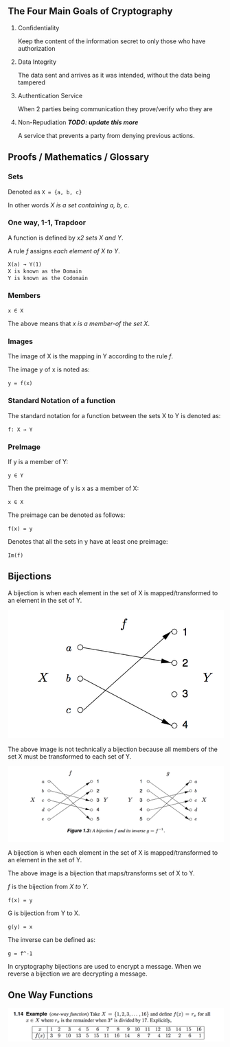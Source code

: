 ## The Four Main Goals of Cryptography

1. Confidentiality

    Keep the content of the information secret to only those who have authorization

2. Data Integrity

    The data sent and arrives as it was intended, without the data being tampered

3. Authentication Service

   When 2 parties being communication they prove/verify who they are

4. Non-Repudiation ***TODO: update this more***

    A service that prevents a party from denying previous actions.

## Proofs / Mathematics / Glossary

### Sets
Denoted as `X = {a, b, c}`

In other words *X is a set containing a, b, c*.

### One way, 1-1, Trapdoor
A function is defined by *x2 sets X and Y*.

A rule *f* assigns *each element of X to Y*.

```
X(a) → Y(1)
X is known as the Domain 
Y is known as the Codomain
```

### Members
`x ∈ X`

The above means that *x is a member-of the set X*.

### Images

The image of X is the mapping in Y according to the rule *f*.

The image y of x is noted as:

`y = f(x)`

### Standard Notation of a function

The standard notation for a function between the sets X to Y is denoted as:

`f: X → Y`

### PreImage

If y is a member of Y:

`y ∈ Y`

Then the preimage of y is x as a member of X:

`x ∈ X`

The preimage can be denoted as follows:

`f(x) = y`

Denotes that all the sets in y have at least one preimage:

`Im(f)`

## Bijections

A bijection is when each element in the set of X is mapped/transformed to an element in the set of Y.

![alt text](https://raw.githubusercontent.com/ccdle12/applied-cryptography-notes/master/images/bijection-1.png)

The above image is not technically a bijection because all members of the set X must be transformed to each set of Y.

![alt text](https://raw.githubusercontent.com/ccdle12/applied-cryptography-notes/master/images/bijection-2.png)

A bijection is when each element in the set of X is mapped/transformed to an element in the set of Y.

The above image is a bijection that maps/transforms set of X to Y.

*f* is the bijection from *X to Y*.

`f(x) = y`

G is bijection from Y to X.

`g(y) = x`

The inverse can be defined as:

`g = f^-1`

In cryptography bijections are used to encrypt a message. When we reverse a bijection we are decrypting a message.

## One Way Functions

![alt text](https://raw.githubusercontent.com/ccdle12/applied-cryptography-notes/master/images/one-way-function-1.png)
